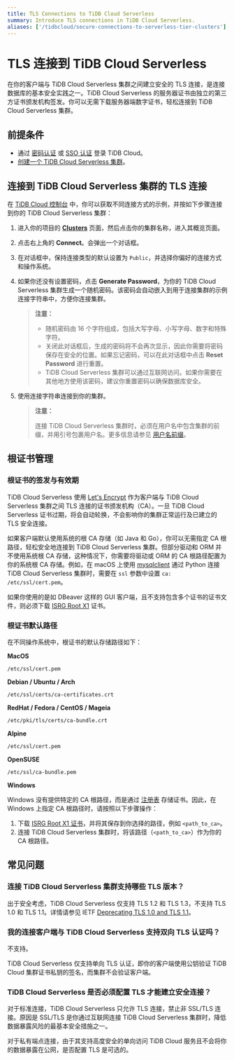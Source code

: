 ```yaml
---
title: TLS Connections to TiDB Cloud Serverless
summary: Introduce TLS connections in TiDB Cloud Serverless.
aliases: ['/tidbcloud/secure-connections-to-serverless-tier-clusters']
---
```


# TLS 连接到 TiDB Cloud Serverless

在你的客户端与 TiDB Cloud Serverless 集群之间建立安全的 TLS 连接，是连接数据库的基本安全实践之一。TiDB Cloud Serverless 的服务器证书由独立的第三方证书颁发机构签发。你可以无需下载服务器端数字证书，轻松连接到 TiDB Cloud Serverless 集群。

## 前提条件

- 通过 [密码认证](/tidb-cloud/tidb-cloud-password-authentication.md) 或 [SSO 认证](/tidb-cloud/tidb-cloud-sso-authentication.md) 登录 TiDB Cloud。
- [创建一个 TiDB Cloud Serverless 集群](/tidb-cloud/tidb-cloud-quickstart.md)。

## 连接到 TiDB Cloud Serverless 集群的 TLS 连接

在 [TiDB Cloud 控制台](https://tidbcloud.com/) 中，你可以获取不同连接方式的示例，并按如下步骤连接到你的 TiDB Cloud Serverless 集群：

1. 进入你的项目的 [**Clusters**](https://tidbcloud.com/project/clusters) 页面，然后点击你的集群名称，进入其概览页面。

2. 点击右上角的 **Connect**。会弹出一个对话框。

3. 在对话框中，保持连接类型的默认设置为 `Public`，并选择你偏好的连接方式和操作系统。

4. 如果你还没有设置密码，点击 **Generate Password**，为你的 TiDB Cloud Serverless 集群生成一个随机密码。该密码会自动嵌入到用于连接集群的示例连接字符串中，方便你连接集群。

    > **注意：**
    >
    > - 随机密码由 16 个字符组成，包括大写字母、小写字母、数字和特殊字符。
    > - 关闭此对话框后，生成的密码将不会再次显示，因此你需要将密码保存在安全的位置。如果忘记密码，可以在此对话框中点击 **Reset Password** 进行重置。
    > - TiDB Cloud Serverless 集群可以通过互联网访问。如果你需要在其他地方使用该密码，建议你重置密码以确保数据库安全。

5. 使用连接字符串连接到你的集群。

    > **注意：**
    >
    > 连接 TiDB Cloud Serverless 集群时，必须在用户名中包含集群的前缀，并用引号包裹用户名。更多信息请参见 [用户名前缀](/tidb-cloud/select-cluster-tier.md#user-name-prefix)。

## 根证书管理

### 根证书的签发与有效期

TiDB Cloud Serverless 使用 [Let's Encrypt](https://letsencrypt.org/) 作为客户端与 TiDB Cloud Serverless 集群之间 TLS 连接的证书颁发机构（CA）。一旦 TiDB Cloud Serverless 证书过期，将会自动轮换，不会影响你的集群正常运行及已建立的 TLS 安全连接。

如果客户端默认使用系统的根 CA 存储（如 Java 和 Go），你可以无需指定 CA 根路径，轻松安全地连接到 TiDB Cloud Serverless 集群。但部分驱动和 ORM 并不使用系统根 CA 存储，这种情况下，你需要将驱动或 ORM 的 CA 根路径配置为你的系统根 CA 存储。例如，在 macOS 上使用 [mysqlclient](https://github.com/PyMySQL/mysqlclient) 通过 Python 连接 TiDB Cloud Serverless 集群时，需要在 `ssl` 参数中设置 `ca: /etc/ssl/cert.pem`。

如果你使用的是如 DBeaver 这样的 GUI 客户端，且不支持包含多个证书的证书文件，则必须下载 [ISRG Root X1](https://letsencrypt.org/certs/isrgrootx1.pem) 证书。

### 根证书默认路径

在不同操作系统中，根证书的默认存储路径如下：

**MacOS**

```
/etc/ssl/cert.pem
```

**Debian / Ubuntu / Arch**

```
/etc/ssl/certs/ca-certificates.crt
```

**RedHat / Fedora / CentOS / Mageia**

```
/etc/pki/tls/certs/ca-bundle.crt
```

**Alpine**

```
/etc/ssl/cert.pem
```

**OpenSUSE**

```
/etc/ssl/ca-bundle.pem
```

**Windows**

Windows 没有提供特定的 CA 根路径，而是通过 [注册表](https://learn.microsoft.com/en-us/windows-hardware/drivers/install/local-machine-and-current-user-certificate-stores) 存储证书。因此，在 Windows 上指定 CA 根路径时，请按照以下步骤操作：

1. 下载 [ISRG Root X1 证书](https://letsencrypt.org/certs/isrgrootx1.pem)，并将其保存到你选择的路径，例如 `<path_to_ca>`。
2. 连接 TiDB Cloud Serverless 集群时，将该路径（`<path_to_ca>`）作为你的 CA 根路径。

## 常见问题

### 连接 TiDB Cloud Serverless 集群支持哪些 TLS 版本？

出于安全考虑，TiDB Cloud Serverless 仅支持 TLS 1.2 和 TLS 1.3，不支持 TLS 1.0 和 TLS 1.1。详情请参见 IETF [Deprecating TLS 1.0 and TLS 1.1](https://datatracker.ietf.org/doc/rfc8996/)。

### 我的连接客户端与 TiDB Cloud Serverless 支持双向 TLS 认证吗？

不支持。

TiDB Cloud Serverless 仅支持单向 TLS 认证，即你的客户端使用公钥验证 TiDB Cloud 集群证书私钥的签名，而集群不会验证客户端。

### TiDB Cloud Serverless 是否必须配置 TLS 才能建立安全连接？

对于标准连接，TiDB Cloud Serverless 只允许 TLS 连接，禁止非 SSL/TLS 连接。原因是 SSL/TLS 是你通过互联网连接 TiDB Cloud Serverless 集群时，降低数据暴露风险的最基本安全措施之一。

对于私有端点连接，由于其支持高度安全的单向访问 TiDB Cloud 服务且不会将你的数据暴露在公网，是否配置 TLS 是可选的。